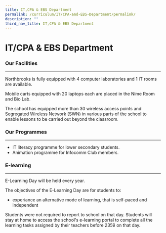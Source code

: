 ```yaml
---
title: IT,CPA & EBS Department
permalink: /curriculum/IT/CPA-and-EBS-Department/permalink/
description: ""
third_nav_title: IT,CPA & EBS Department
---
```


IT/CPA & EBS Department
=======================

### Our Facilities
--------------

Northbrooks is fully equipped with 4 computer laboratories and 1 IT rooms are available.

Mobile carts equipped with 20 laptops each are placed in the Nime Room and Bio Lab.

The school has equipped more than 30 wireless access points and Segregated Wireless Network (SWN) in various parts of the school to enable lessons to be carried out beyond the classroom.

  
### Our Programmes 
------------------

*   IT literacy programme for lower secondary students.
*   Animation programme for Infocomm Club members.

  

### E-learning
----------

E-Learning Day will be held every year.

The objectives of the E-Learning Day are for students to:

*   experiance an alternative mode of learning, that is self-paced and independent

Students were not required to report to school on that day. Students will stay at home to access the school's e-Iearning portal to complete all the learning tasks assigned by their teachers before 2359 on that day.